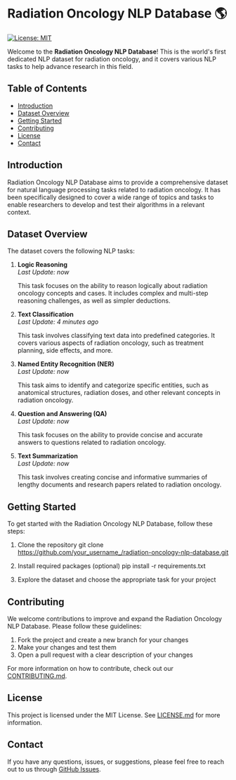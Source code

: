 # Radiation Oncology NLP Database :earth_americas:

[![License: MIT](https://img.shields.io/badge/License-MIT-yellow.svg)](https://opensource.org/licenses/MIT)

Welcome to the **Radiation Oncology NLP Database**! This is the world's first dedicated NLP dataset for radiation oncology, and it covers various NLP tasks to help advance research in this field. 

## Table of Contents
- [Introduction](#introduction)
- [Dataset Overview](#dataset-overview)
- [Getting Started](#getting-started)
- [Contributing](#contributing)
- [License](#license)
- [Contact](#contact)

## Introduction

Radiation Oncology NLP Database aims to provide a comprehensive dataset for natural language processing tasks related to radiation oncology. It has been specifically designed to cover a wide range of topics and tasks to enable researchers to develop and test their algorithms in a relevant context.

## Dataset Overview

The dataset covers the following NLP tasks:

1. **Logic Reasoning**  
   *Last Update: now*
   
   This task focuses on the ability to reason logically about radiation oncology concepts and cases. It includes complex and multi-step reasoning challenges, as well as simpler deductions.

2. **Text Classification**  
   *Last Update: 4 minutes ago*
   
   This task involves classifying text data into predefined categories. It covers various aspects of radiation oncology, such as treatment planning, side effects, and more.

3. **Named Entity Recognition (NER)**  
   *Last Update: now*
   
   This task aims to identify and categorize specific entities, such as anatomical structures, radiation doses, and other relevant concepts in radiation oncology.

4. **Question and Answering (QA)**  
   *Last Update: now*
   
   This task focuses on the ability to provide concise and accurate answers to questions related to radiation oncology.

5. **Text Summarization**  
   *Last Update: now*
   
   This task involves creating concise and informative summaries of lengthy documents and research papers related to radiation oncology.

## Getting Started

To get started with the Radiation Oncology NLP Database, follow these steps:

1. Clone the repository
git clone https://github.com/your_username_/radiation-oncology-nlp-database.git

2. Install required packages (optional)
pip install -r requirements.txt

3. Explore the dataset and choose the appropriate task for your project

## Contributing

We welcome contributions to improve and expand the Radiation Oncology NLP Database. Please follow these guidelines:

1. Fork the project and create a new branch for your changes
2. Make your changes and test them
3. Open a pull request with a clear description of your changes

For more information on how to contribute, check out our [CONTRIBUTING.md](CONTRIBUTING.md).

## License

This project is licensed under the MIT License. See [LICENSE.md](LICENSE.md) for more information.

## Contact

If you have any questions, issues, or suggestions, please feel free to reach out to us through [GitHub Issues](https://github.com/your_username_/radiation-oncology-nlp-database/issues).

